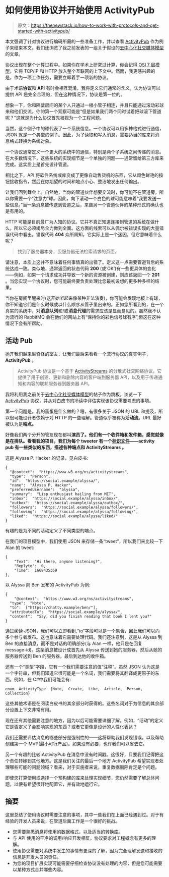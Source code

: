# 如何使用协议并开始使用 ActivityPub

> 原文：<https://thenewstack.io/how-to-work-with-protocols-and-get-started-with-activitypub/>

本文强调了针对协议进行编码所需的一些准备工作，并以查看 [ActivityPub](https://thenewstack.io/devs-are-excited-by-activitypub-open-protocol-for-mastodon/) 作为例子来结束本文。我们还浏览了我之前发表的一组关于假设的[去中心化社交媒体模型](https://thenewstack.io/how-to-build-your-own-decentralized-twitter/)的文章。

协议出现在整个计算过程中。如果你在学术上研究过计算，你会记得 [OSI 7 层模型](https://en.wikipedia.org/wiki/OSI_model)，它将 TCP/IP 和 HTTP 放入整个互联网的上下文中。然而，我更感兴趣的是，作为一项工作任务，需要立即着手一项新的协议。

由于术语**协议**和 **API** 有时会相互混淆，我将定义它们通常的含义。认为协议可以提供 API 是完全合理的，但在这种情况下，协议是第一位的。

想象一下，你和隔壁房间的某个人只通过一根小管子相连，并且只能通过滚动彩球来和他们交流。你的第一个观察可能是“但是如果我们两个同时试着把球滚下管道呢？”这就是为什么协议首先被视为一个工程问题。

当然，这个例子中的球代表了一个系统信息。一个协议可以用多种格式进行通信，JSON 就是一个典型的例子。因此，为了读取和写入消息，需要适当的库来将消息格式转换为系统对象。

一个协议通常定义一个更大的系统中的通信，特别是两个子系统之间传递的消息。在大多数情况下，这些系统的实现细节是一个单独的问题——通常留给第三方库来完成。这实质上是首先设计管道。

相比之下，API 将软件系统或库变成了更像自动售货机的东西，它从颜色鲜艳的按钮接收指令，然后在你期望的时间和地点小心、整洁地发出任何输出。

让我们回到舞会上。自然地，当你的管道伙伴想要交流时，你可能不在管道旁，所以你需要一个“注意力”球。因此，向下滚动一个白色的球可能意味着“我要发送一些信息。”当一条消息被传送到管道之后，来自另一个管道伙伴的某种形式的确认也是有用的。

HTTP 可能是目前最广为人知的协议。它并不真正知道连接到管道的系统在做什么，所以它必须竭尽全力做到全面。这方面的线索可以从偶尔被错误实现的大量错误代码中看出。错误代码 **404** 众所周知，它实际上是一个迷因，但它意味着什么呢？

> 找到了服务器本身，但服务器无法检索请求的页面。

请注意，本质上这并不意味着任何事情真的出错了。定义这一点需要管道背后的系统达成一致。类似地，通常返回的状态代码 **200** (或‘OK’)有一些更具体的变化——例如，如果一个请求成功并导致一个新的资源被创建，则应该返回一个 **201** 。当您实现一个协议时，您可能最终要负责处理比您最初设想的更多种多样的结果。

当你在房间里醒来时(这开始听起来像某种非法演奏)，你可能会发现地板上有球，你不知道它们是什么时候或以什么顺序从管子里出来的。正如您所看到的，在一个真实的系统中，对**消息队列**和/或**消息代理**的需求应该是显而易见的。虽然我不认为流行的 RabbitMQ 会在他们的网站上有“保持你的彩色信号球有序”,但这在这种情况下会有所帮助。

## 活动 Pub

抛开我们越来越奇怪的室友，让我们最后来看看一个流行协议的真实例子， **ActivityPub** 。

> ActivityPub 协议是一个基于 [ActivityStreams](https://www.w3.org/TR/activitypub/#bib-ActivityStreams) 的分散式社交网络协议。它提供了用于创建、更新和删除内容的客户端到服务器 API，以及用于传递通知和内容的联邦服务器到服务器 API。

我将利用我之前关于[去中心化社交媒体模型](https://thenewstack.io/how-to-build-your-own-decentralized-twitter/)的帖子作为跳板，浏览一下 [ActivityPub](https://www.w3.org/TR/activitypub/) 协议，并从对白皮书的冷读中评估实现该协议需要考虑的事项。

第一个问题是，我的蛋蛋是什么做的？嗯，有很多关于 JSON 的 URL 和提及，所以很可能设计者依赖于对 HTTP 的一些理解。管道似乎被称为**活动流**。URL 最好被认为是**端点。**

好像我们两个分开的管友现在都叫**演员了。他们有一个收件箱和发件箱，感觉就像是在排队。看看我的项目，我们为每个 tweeter 有一个[标识文件](https://thenewstack.io/how-to-build-your-own-decentralized-twitter/)——activity pub 有一些类似的东西，描述各种端点和 **ActivityStreams** 。**

这是 Alyssa P. Hacker 的记录，见白皮书:

```
{
  "@context":  "https://www.w3.org/ns/activitystreams",
  "type":  "Person",
  "id":  "https://social.example/alyssa/",
  "name":  "Alyssa P. Hacker",
  "preferredUsername":  "alyssa",
  "summary":  "Lisp enthusiast hailing from MIT",
  "inbox":  "https://social.example/alyssa/inbox/",
  "outbox":  "https://social.example/alyssa/outbox/",
  "followers":  "https://social.example/alyssa/followers/",
  "following":  "https://social.example/alyssa/following/",
  "liked":  "https://social.example/alyssa/liked/"
}

```

有趣的是为不同的活动定义了不同类型的端点。

在我们的项目模型中，我们使用 JSON 来存储一条“tweet”，所以我们来比较一下 Alan 的 tweet:

```
{
    "Text":  "Hi there, anyone listening?",
    "Replyto":  0,
    "Time":  1668435369
},

```

以 Alyssa 向 Ben 发布的 ActivityPub 为例:

```
{
    "@context":  "https://www.w3.org/ns/activitystreams",
  "type":  "Note",
  "to":  ["https://chatty.example/ben/"],
  "attributedTo":  "https://social.example/alyssa/",
  "content":  "Say, did you finish reading that book I lent you?"
}

```

通过阅读 JSON，我们可以立即看到,“to”字段可以是一个集合，因此我们可以向多个参与者发布。这也意味着它需要处理代码。我们还注意到，这是从 Alyssa 到 Ben 的直接消息，而不是对话的明确部分(与 Alan 一样，他只是在回复 message-id)。这条消息被设计成首先从 Alyssa 传送到她的服务器，然后从她的服务器传送到 Ben 的服务器，最后到达他的收件箱。

还有一个“类型”字段，它有一个我们需要注意的值“注释”。虽然 JSON 认为这是一个字符串，但我们知道它很可能是一个名词，我们需要将其翻译成更原子的东西。例如，在 C#中我们可能会有:

```
enum  ActivityType  {Note,  Create,  Like,  Article,  Person,  Collection}

```

这些其他术语是在阅读白皮书的其余部分时获得的。这些名词对于为信息的其余部分设置上下文非常有用。

现在还有其他需要注意的地方，因为以后可能需要详细了解。例如，“活动”的定义它是否定义了会影响实现的东西？或者它更像是设计的人性化表达？

我们还需要评估消息的哪些部分是强制性的——这将帮助我们发现错误，以及帮助创建第一个 MVP(最小可行产品)。如果没有必要，也许我们可以省去它。

另一个有趣的比较:ActivityPub 在消息中没有时间戳。这很好，只要我们记得把这个责任转嫁到其他地方。这是我们关注的最后一个地方 ActivityPub 希望实现者处理哪些可能的问题领域？看来，对于实施者来说，重复数据删除肯定是个问题。

即使您打算使用或选择一个预构建的库来处理实现细节，您仍然需要了解总体问题，以便有希望很好地配置它，并有效地运行它。

## 摘要

这里总结了使用协议时需要注意的事项，其中一些我们在上面已经遇到过。对于有经验的开发人员来说，在管道后面工作是一个很好的挑战。

*   您需要熟悉消息将使用的数据格式，以及适当的转换库。
*   与 API 使用的干净的调用/响应开发相反，协议要求对工程概念有更多的理解。
*   使用协议需要对系统中发生的事情有更深的了解，因为完全理解发送和接收的信息是开发人员的责任。
*   为您的项目扩展实现可能需要仔细检查协议没有处理的内容，但是您可能需要以某种方式合并哪些内容。

<svg xmlns:xlink="http://www.w3.org/1999/xlink" viewBox="0 0 68 31" version="1.1"><title>Group</title> <desc>Created with Sketch.</desc></svg>
